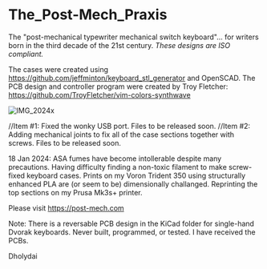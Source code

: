 # The_Post-Mech_Praxis
The "post-mechanical typewriter mechanical switch keyboard"... for writers born in the third decade of the 21st century.
_These designs are ISO compliant._  

The cases were created using https://github.com/jeffminton/keyboard_stl_generator and OpenSCAD. 
The PCB design and controller program were created by Troy Fletcher: https://github.com/TroyFletcher/vim-colors-synthwave

![IMG_2024x](https://github.com/Dholydai/The_Post-Mech_Praxis/assets/116427384/60f82a38-c008-450a-804f-bab9b7e3adc9)

//Item #1: Fixed the wonky USB port. Files to be released soon.
//Item #2: Adding mechanical joints to fix all of the case sections together with screws. Files to be released soon.

18 Jan 2024: ASA fumes have become intollerable despite many precautions. Having difficulty finding a non-toxic filament to make screw-fixed keyboard cases. Prints on my Voron Trident 350 using structurally enhanced PLA are (or seem to be) dimensionally challanged. Reprinting the top sections on my Prusa Mk3s+ printer.

Please visit https://post-mech.com

Note: There is a reversable PCB design in the KiCad folder for single-hand Dvorak keyboards. Never built, programmed, or tested. I have received the PCBs.

Dholydai
